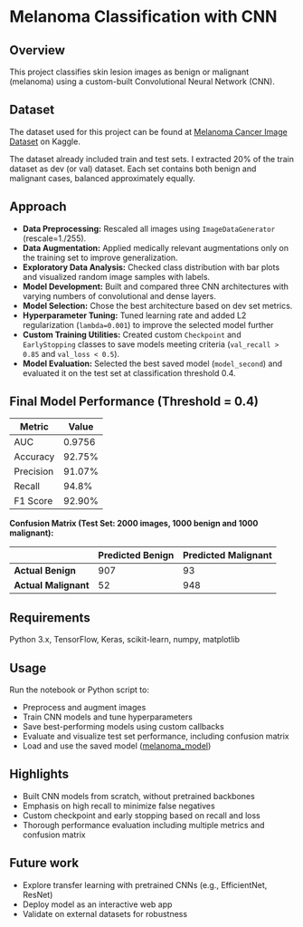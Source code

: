 # Melanoma Classification with CNN

## Overview  
This project classifies skin lesion images as benign or malignant (melanoma) using a custom-built Convolutional Neural Network (CNN).

## Dataset  
The dataset used for this project can be found at [Melanoma Cancer Image Dataset](https://www.kaggle.com/datasets/bhaveshmittal/melanoma-cancer-dataset/) on Kaggle.

The dataset already included train and test sets. I extracted 20% of the train dataset as dev (or val) dataset.
Each set contains both benign and malignant cases, balanced approximately equally.

## Approach  
- **Data Preprocessing:** Rescaled all images using `ImageDataGenerator` (rescale=1./255).  
- **Data Augmentation:** Applied medically relevant augmentations only on the training set to improve generalization.  
- **Exploratory Data Analysis:** Checked class distribution with bar plots and visualized random image samples with labels.  
- **Model Development:** Built and compared three CNN architectures with varying numbers of convolutional and dense layers.  
- **Model Selection:** Chose the best architecture based on dev set metrics.  
- **Hyperparameter Tuning:** Tuned learning rate and added L2 regularization (`lambda=0.001`) to improve the selected model further  
- **Custom Training Utilities:** Created custom `Checkpoint` and `EarlyStopping` classes to save models meeting criteria (`val_recall > 0.85` and `val_loss < 0.5`).  
- **Model Evaluation:** Selected the best saved model (`model_second`) and evaluated it on the test set at classification threshold 0.4.

## Final Model Performance (Threshold = 0.4)  
| Metric    | Value    |  
|-----------|----------|  
| AUC       | 0.9756   |  
| Accuracy  | 92.75%   |  
| Precision | 91.07%   |  
| Recall    | 94.8%    |  
| F1 Score  | 92.90%   |  

**Confusion Matrix (Test Set: 2000 images, 1000 benign and 1000 malignant):**  

|                 | Predicted Benign | Predicted Malignant |
|-----------------|------------------|--------------------|
| **Actual Benign**    | 907              | 93                 |
| **Actual Malignant** | 52               | 948                |


## Requirements  
Python 3.x, TensorFlow, Keras, scikit-learn, numpy, matplotlib

## Usage  
Run the notebook or Python script to:  
- Preprocess and augment images  
- Train CNN models and tune hyperparameters  
- Save best-performing models using custom callbacks  
- Evaluate and visualize test set performance, including confusion matrix  
- Load and use the saved model ([melanoma_model](https://www.kaggle.com/datasets/nadidixit/melanoma-model))

## Highlights  
- Built CNN models from scratch, without pretrained backbones  
- Emphasis on high recall to minimize false negatives
- Custom checkpoint and early stopping based on recall and loss  
- Thorough performance evaluation including multiple metrics and confusion matrix

## Future work  
- Explore transfer learning with pretrained CNNs (e.g., EfficientNet, ResNet)  
- Deploy model as an interactive web app  
- Validate on external datasets for robustness
